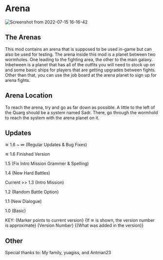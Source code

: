 # Arena

![Screenshot from 2022-07-15 16-16-42](https://user-images.githubusercontent.com/67700001/179304485-b431b415-7de8-4de5-a3cf-c4dffa1c9aab.png)

## The Arenas
This mod contains an arena that is supposed to be used in-game but can also be used for testing. The arena inside this mod is a planet between two wormholes. One leading to the fighting area, the other to the main galaxy. Inbetween is a planet that has all of the outfits you will need to stock up on and some basic ships for players that are getting upgrades between fights. Other than that, you can use the job board at the arena planet to sign up for arena fights.

## Arena Location
To reach the arena, try and go as far down as possible. A little to the left of the Quarg should be a system named Sadr. There, go through the wormhold to reach the system with the arena planet on it.

## Updates

≋ 1.6 ~ ∞ (Regular Updates & Bug Fixes)

≋ 1.6 Finished Version

1.5 (Fix Intro Mission Grammer & Spelling)

1.4 (New Hard Battles)

Current >> 1.3 (Intro Mission)

1.2 (Random Battle Option)

1.1 (New Dialogue)

1.0 (Basic)

KEY: {Marker points to current version} {If ≋ is shown, the version number is approximate} {Version Number} {(What was added in the version)}

## Other

Special thanks to:
My family, yuagiss, and Antman23


